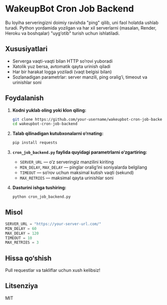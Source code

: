 # WakeupBot Cron Job Backend

Bu loyiha serveringizni doimiy ravishda "ping" qilib, uni faol holatda ushlab turadi. Python yordamida yozilgan va har xil serverlarni (masalan, Render, Heroku va boshqalar) "uyg‘otib" turish uchun ishlatiladi.

## Xususiyatlari

- Serverga vaqti-vaqti bilan HTTP so‘rovi yuboradi
- Xatolik yuz bersa, avtomatik qayta urinish qiladi
- Har bir harakat logga yoziladi (vaqt belgisi bilan)
- Sozlanadigan parametrlar: server manzili, ping oralig‘i, timeout va urinishlar soni

## Foydalanish

1. **Kodni yuklab oling yoki klon qiling:**
    ```sh
    git clone https://github.com/your-username/wakeupbot-cron-job-backend.git
    cd wakeupbot-cron-job-backend
    ```

2. **Talab qilinadigan kutubxonalarni o‘rnating:**
    ```sh
    pip install requests
    ```

3. **`cron_job_backend.py` faylida quyidagi parametrlarni o‘zgartiring:**
    - `SERVER_URL` — o‘z serveringiz manzilini kiriting
    - `MIN_DELAY`, `MAX_DELAY` — pinglar oralig‘ini soniyalarda belgilang
    - `TIMEOUT` — so‘rov uchun maksimal kutish vaqti (sekund)
    - `MAX_RETRIES` — maksimal qayta urinishlar soni

4. **Dasturini ishga tushiring:**
    ```sh
    python cron_job_backend.py
    ```

## Misol

```python
SERVER_URL = "https://your-server-url.com/"
MIN_DELAY = 60
MAX_DELAY = 120
TIMEOUT = 10
MAX_RETRIES = 3
```

## Hissa qo‘shish

Pull requestlar va takliflar uchun xush kelibsiz!

## Litsenziya

MIT